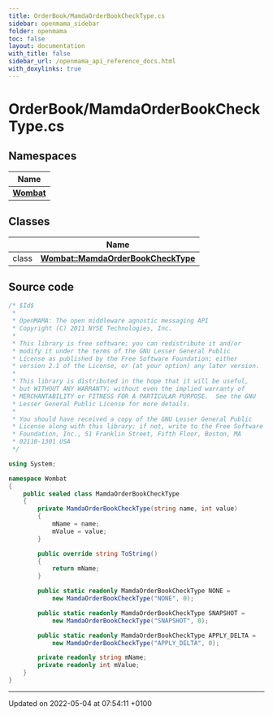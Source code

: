 ```yaml
---
title: OrderBook/MamdaOrderBookCheckType.cs
sidebar: openmama_sidebar
folder: openmama
toc: false
layout: documentation
with_title: false
sidebar_url: /openmama_api_reference_docs.html
with_doxylinks: true
---
```


# OrderBook/MamdaOrderBookCheckType.cs



## Namespaces

| Name           |
| -------------- |
| **[Wombat](namespaceWombat.html)**  |

## Classes

|                | Name           |
| -------------- | -------------- |
| class | **[Wombat::MamdaOrderBookCheckType](classWombat_1_1MamdaOrderBookCheckType.html)**  |




## Source code

```csharp
/* $Id$
 *
 * OpenMAMA: The open middleware agnostic messaging API
 * Copyright (C) 2011 NYSE Technologies, Inc.
 *
 * This library is free software; you can redistribute it and/or
 * modify it under the terms of the GNU Lesser General Public
 * License as published by the Free Software Foundation; either
 * version 2.1 of the License, or (at your option) any later version.
 *
 * This library is distributed in the hope that it will be useful,
 * but WITHOUT ANY WARRANTY; without even the implied warranty of
 * MERCHANTABILITY or FITNESS FOR A PARTICULAR PURPOSE.  See the GNU
 * Lesser General Public License for more details.
 *
 * You should have received a copy of the GNU Lesser General Public
 * License along with this library; if not, write to the Free Software
 * Foundation, Inc., 51 Franklin Street, Fifth Floor, Boston, MA
 * 02110-1301 USA
 */

using System;

namespace Wombat
{
    public sealed class MamdaOrderBookCheckType
    {
        private MamdaOrderBookCheckType(string name, int value)
        {
            mName = name;
            mValue = value;
        }

        public override string ToString()
        {
            return mName;
        }

        public static readonly MamdaOrderBookCheckType NONE =
            new MamdaOrderBookCheckType("NONE", 0);

        public static readonly MamdaOrderBookCheckType SNAPSHOT =
            new MamdaOrderBookCheckType("SNAPSHOT", 0);

        public static readonly MamdaOrderBookCheckType APPLY_DELTA =
            new MamdaOrderBookCheckType("APPLY_DELTA", 0);

        private readonly string mName;
        private readonly int mValue;
    }
}
```


-------------------------------

Updated on 2022-05-04 at 07:54:11 +0100
